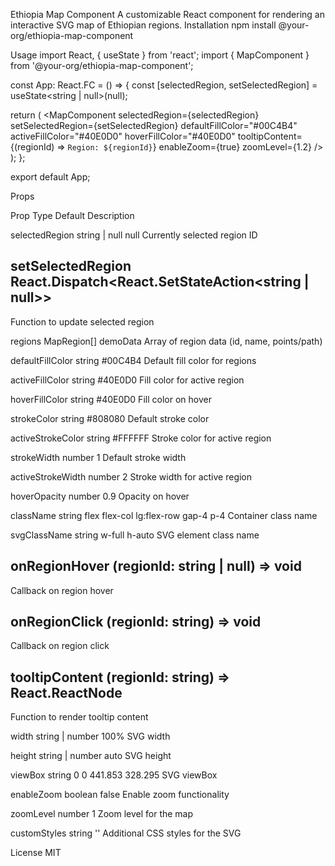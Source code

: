 Ethiopia Map Component
A customizable React component for rendering an interactive SVG map of Ethiopian regions.
Installation
npm install @your-org/ethiopia-map-component

Usage
import React, { useState } from 'react';
import { MapComponent } from '@your-org/ethiopia-map-component';

const App: React.FC = () => {
  const [selectedRegion, setSelectedRegion] = useState<string | null>(null);

  return (
    <MapComponent
      selectedRegion={selectedRegion}
      setSelectedRegion={setSelectedRegion}
      defaultFillColor="#00C4B4"
      activeFillColor="#40E0D0"
      hoverFillColor="#40E0D0"
      tooltipContent={(regionId) => `Region: ${regionId}`}
      enableZoom={true}
      zoomLevel={1.2}
    />
  );
};

export default App;

Props



Prop
Type
Default
Description



selectedRegion
string | null
null
Currently selected region ID


setSelectedRegion
React.Dispatch<React.SetStateAction<string | null>>
-
Function to update selected region


regions
MapRegion[]
demoData
Array of region data (id, name, points/path)


defaultFillColor
string
#00C4B4
Default fill color for regions


activeFillColor
string
#40E0D0
Fill color for active region


hoverFillColor
string
#40E0D0
Fill color on hover


strokeColor
string
#808080
Default stroke color


activeStrokeColor
string
#FFFFFF
Stroke color for active region


strokeWidth
number
1
Default stroke width


activeStrokeWidth
number
2
Stroke width for active region


hoverOpacity
number
0.9
Opacity on hover


className
string
flex flex-col lg:flex-row gap-4 p-4
Container class name


svgClassName
string
w-full h-auto
SVG element class name


onRegionHover
(regionId: string | null) => void
-
Callback on region hover


onRegionClick
(regionId: string) => void
-
Callback on region click


tooltipContent
(regionId: string) => React.ReactNode
-
Function to render tooltip content


width
string | number
100%
SVG width


height
string | number
auto
SVG height


viewBox
string
0 0 441.853 328.295
SVG viewBox


enableZoom
boolean
false
Enable zoom functionality


zoomLevel
number
1
Zoom level for the map


customStyles
string
''
Additional CSS styles for the SVG


License
MIT
